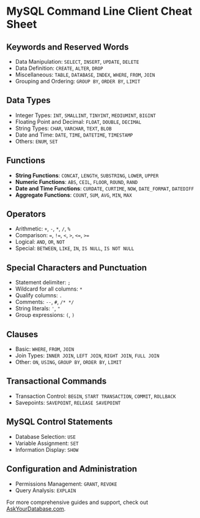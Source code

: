 # MySQL Command Line Client Cheat Sheet

## Keywords and Reserved Words
- Data Manipulation: `SELECT`, `INSERT`, `UPDATE`, `DELETE`
- Data Definition: `CREATE`, `ALTER`, `DROP`
- Miscellaneous: `TABLE`, `DATABASE`, `INDEX`, `WHERE`, `FROM`, `JOIN`
- Grouping and Ordering: `GROUP BY`, `ORDER BY`, `LIMIT`

## Data Types
- Integer Types: `INT`, `SMALLINT`, `TINYINT`, `MEDIUMINT`, `BIGINT`
- Floating Point and Decimal: `FLOAT`, `DOUBLE`, `DECIMAL`
- String Types: `CHAR`, `VARCHAR`, `TEXT`, `BLOB`
- Date and Time: `DATE`, `TIME`, `DATETIME`, `TIMESTAMP`
- Others: `ENUM`, `SET`

## Functions
- **String Functions**: `CONCAT`, `LENGTH`, `SUBSTRING`, `LOWER`, `UPPER`
- **Numeric Functions**: `ABS`, `CEIL`, `FLOOR`, `ROUND`, `RAND`
- **Date and Time Functions**: `CURDATE`, `CURTIME`, `NOW`, `DATE_FORMAT`, `DATEDIFF`
- **Aggregate Functions**: `COUNT`, `SUM`, `AVG`, `MIN`, `MAX`

## Operators
- Arithmetic: `+`, `-`, `*`, `/`, `%`
- Comparison: `=`, `!=`, `<`, `>`, `<=`, `>=`
- Logical: `AND`, `OR`, `NOT`
- Special: `BETWEEN`, `LIKE`, `IN`, `IS NULL`, `IS NOT NULL`

## Special Characters and Punctuation
- Statement delimiter: `;`
- Wildcard for all columns: `*`
- Qualify columns: `.`
- Comments: `--`, `#`, `/* */`
- String literals: `'`, `"`
- Group expressions: `(`, `)`

## Clauses
- Basic: `WHERE`, `FROM`, `JOIN`
- Join Types: `INNER JOIN`, `LEFT JOIN`, `RIGHT JOIN`, `FULL JOIN`
- Other: `ON`, `USING`, `GROUP BY`, `ORDER BY`, `LIMIT`

## Transactional Commands
- Transaction Control: `BEGIN`, `START TRANSACTION`, `COMMIT`, `ROLLBACK`
- Savepoints: `SAVEPOINT`, `RELEASE SAVEPOINT`

## MySQL Control Statements
- Database Selection: `USE`
- Variable Assignment: `SET`
- Information Display: `SHOW`

## Configuration and Administration
- Permissions Management: `GRANT`, `REVOKE`
- Query Analysis: `EXPLAIN`

For more comprehensive guides and support, check out [AskYourDatabase.com](https://www.askyourdatabase.com/?utm_source=sqlexpert).
